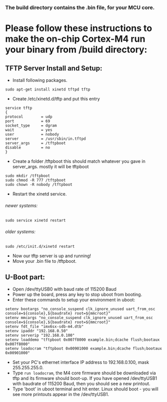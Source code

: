 ### The build directory contains the .bin file, for your MCU core.
# Please follow these instructions to make the on-chip Cortex-M4 run your binary from /build directory:

## TFTP Server Install and Setup:

- Install following packages.
```
sudo apt-get install xinetd tftpd tftp
```
- Create /etc/xinetd.d/tftp and put this entry
```
service tftp
{
protocol        = udp
port            = 69
socket_type     = dgram
wait            = yes
user            = nobody
server          = /usr/sbin/in.tftpd
server_args     = /tftpboot
disable         = no
}
```
- Create a folder /tftpboot this should match whatever you gave in server_args. mostly it will be tftpboot
```
sudo mkdir /tftpboot
sudo chmod -R 777 /tftpboot
sudo chown -R nobody /tftpboot
```
- Restart the xinetd service.
 ###### newer systems:
```
sudo service xinetd restart
```
 ###### older systems:
```
sudo /etc/init.d/xinetd restart
```
- Now our tftp server is up and running!
- Move your .bin file to /tftpboot. 

## U-Boot part:

- Open /dev/ttyUSB0 with baud rate of 115200 Baud
- Power up the board, press any key to stop uboot from booting.
- Enter these commands to setup your environment in uboot:
```
setenv bootargs "no_console_suspend clk_ignore_unused uart_from_osc console=${console},${baudrate} root=${mmcroot}"
setenv mmcargs "no_console_suspend clk_ignore_unused uart_from_osc console=${console},${baudrate} root=${mmcroot}"
setenv fdt_file "imx6sx-sdb-m4.dtb"
setenv ipaddr "192.168.0.50"
setenv serverip "192.168.0.100"
setenv loaddemo "tftpboot 0x007f8000 example.bin;dcache flush;bootaux 0x007f8000"
setenv loadocram "tftpboot 0x00901000 example.bin;dcache flush;bootaux 0x00901000"
```
- Set your PC's ethernet interface IP address to 192.168.0.100, mask 255.255.255.0.
- Type ```run loadocram```, the M4 core firmware should be downloaded via tftp and its firmware should boot-up. If you have opened /dev/ttyUSB1 with baudrate of 115200 Baud, then you should see a new printout.
- Type 'boot' in uboot terminal and hit enter. Linux should boot - you will see more printouts appear in the /dev/ttyUSB1.

